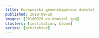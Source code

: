 ```yaml
---
title: Europeiska gemenskapernas domstol
published: 2018-09-28
images: [20180920-eu-domstol.jpg]
clusters: [institution, bloom]
series: [arkitektur]
---
```

